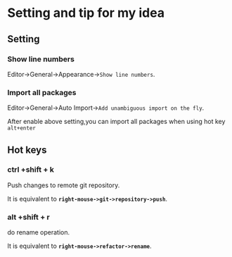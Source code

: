 # Setting and tip for my idea
## Setting

### Show line numbers
Editor->General->Appearance->`Show line numbers`.

### Import all packages
Editor->General->Auto Import->`Add unambiguous import on the fly`.

After enable above setting,you can import all packages when using hot key `alt+enter`

## Hot keys

### ctrl +shift + k

Push changes to remote git repository.

It is equivalent to **`right-mouse->git->repository->push`**.

### alt +shift + r

do rename operation.

It is equivalent to **`right-mouse->refactor->rename`**.





